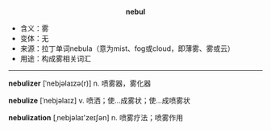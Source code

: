 
**<center>nebul</center>**

- <span class="definition">含义：雾</span>
- <span class="definition">变体：无</span>
- <span class="definition">来源：拉丁单词nebula（意为mist、fog或cloud，即薄雾、雾或云）</span>
- <span class="definition">用途：构成雾相关词汇</span>

---

<span class="vocabulary">**nebulizer**</span> [ˈnebjəlaɪzə(r)] n. 喷雾器，雾化器

<span class="vocabulary">**nebulize**</span> [ˈnebjəlaɪz] v. 喷洒；使…成雾状；使…成喷雾状

<span class="vocabulary">**nebulization**</span> [ˌnebjəlaɪ'zeɪʃən] n. 喷雾疗法；喷雾作用
